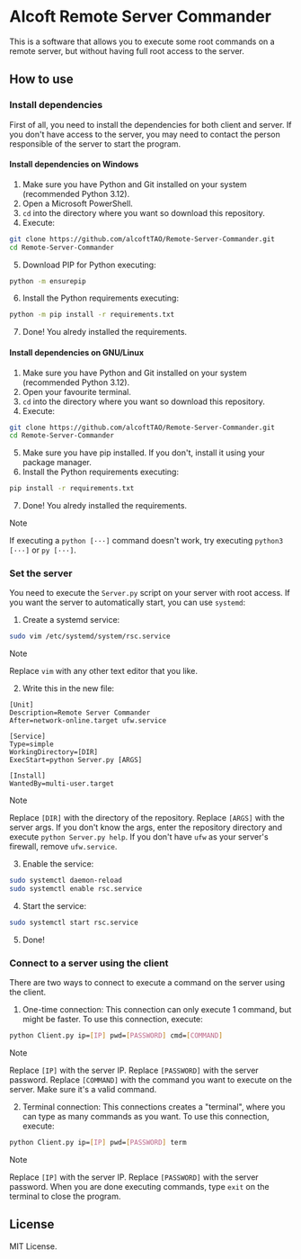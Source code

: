 # Alcoft Remote Server Commander
This is a software that allows you to execute some root commands on a remote server, but without having full root access to the server.

## How to use
### Install dependencies
First of all, you need to install the dependencies for both client and server.
If you don't have access to the server, you may need to contact the person responsible of the server to start the program.

#### Install dependencies on Windows
1. Make sure you have Python and Git installed on your system (recommended Python 3.12).
2. Open a Microsoft PowerShell.
3. `cd` into the directory where you want so download this repository.
4. Execute:
```sh
git clone https://github.com/alcoftTAO/Remote-Server-Commander.git
cd Remote-Server-Commander
```

5. Download PIP for Python executing:
```sh
python -m ensurepip
```

6. Install the Python requirements executing:
```sh
python -m pip install -r requirements.txt
```

7. Done! You alredy installed the requirements.

#### Install dependencies on GNU/Linux
1. Make sure you have Python and Git installed on your system (recommended Python 3.12).
2. Open your favourite terminal.
3. `cd` into the directory where you want so download this repository.
4. Execute:
```sh
git clone https://github.com/alcoftTAO/Remote-Server-Commander.git
cd Remote-Server-Commander
```

5. Make sure you have pip installed. If you don't, install it using your package manager.
6. Install the Python requirements executing:
```sh
pip install -r requirements.txt
```

7. Done! You alredy installed the requirements.

> [!NOTE]
> If executing a `python [···]` command doesn't work, try executing `python3 [···]` or `py [···]`.

### Set the server
You need to execute the `Server.py` script on your server with root access.
If you want the server to automatically start, you can use `systemd`:
1. Create a systemd service:
```sh
sudo vim /etc/systemd/system/rsc.service
```

> [!NOTE]
> Replace `vim` with any other text editor that you like.

2. Write this in the new file:
```
[Unit]
Description=Remote Server Commander
After=network-online.target ufw.service

[Service]
Type=simple
WorkingDirectory=[DIR]
ExecStart=python Server.py [ARGS]

[Install]
WantedBy=multi-user.target
```

> [!NOTE]
> Replace `[DIR]` with the directory of the repository.
> Replace `[ARGS]` with the server args. If you don't know the args, enter the repository directory and execute `python Server.py help`.
> If you don't have `ufw` as your server's firewall, remove `ufw.service`.

3. Enable the service:
```sh
sudo systemctl daemon-reload
sudo systemctl enable rsc.service
```

4. Start the service:
```sh
sudo systemctl start rsc.service
```

5. Done!

### Connect to a server using the client
There are two ways to connect to execute a command on the server using the client.
1. One-time connection:
This connection can only execute 1 command, but might be faster.
To use this connection, execute:
```sh
python Client.py ip=[IP] pwd=[PASSWORD] cmd=[COMMAND]
```

> [!NOTE]
> Replace `[IP]` with the server IP.
> Replace `[PASSWORD]` with the server password.
> Replace `[COMMAND]` with the command you want to execute on the server. Make sure it's a valid command.

2. Terminal connection:
This connections creates a "terminal", where you can type as many commands as you want.
To use this connection, execute:
```sh
python Client.py ip=[IP] pwd=[PASSWORD] term
```

> [!NOTE]
> Replace `[IP]` with the server IP.
> Replace `[PASSWORD]` with the server password.
> When you are done executing commands, type `exit` on the terminal to close the program.

## License
MIT License.